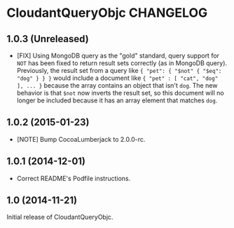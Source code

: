 # CloudantQueryObjc CHANGELOG

## 1.0.3 (Unreleased)

- [FIX] Using MongoDB query as the "gold" standard, query support for `NOT` has been fixed to return result sets correctly (as in MongoDB query).  Previously, the result set from a query like `{ "pet": { "$not" { "$eq": "dog" } } }` would include a document like `{ "pet" : [ "cat", "dog" ], ... }` because the array contains an object that isn't `dog`.  The new behavior is that `$not` now inverts the result set, so this document will no longer be included because it has an array element that matches `dog`.

## 1.0.2 (2015-01-23)

- [NOTE] Bump CocoaLumberjack to 2.0.0-rc.

## 1.0.1 (2014-12-01)

- Correct README's Podfile instructions.

## 1.0 (2014-11-21)

Initial release of CloudantQueryObjc.
